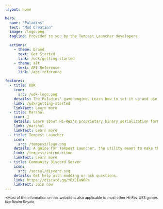```yaml
---
layout: home

hero:
  name: "Paladins"
  text: "Mod Creation"
  image: /logo.png
  tagline: Provided to you by the Tempest Launcher developers

  actions:
    - theme: brand
      text: Get Started
      link: /udk/getting-started
    - theme: alt
      text: API Reference
      link: /api-reference

features:
  - title: UDK
    icon:
      src: /udk-logo.png
    details: The Paladins' game engine. Learn how to set it up and use the editor to the fullest.
    link: /udk/getting-started
    linkText: Learn more
  - title: Marshal
    icon: 🔢
    details: Learn about Hi-Rez's proprietary binary serialization format & networking layer.
    link: /marshal
    linkText: Learn more
  - title: Tempest Launcher
    icon:
      src: /tempest/logo.png
    details: A guide for Tempest Launcher, the utility meant to make this all easier.
    link: /tempest/introduction
    linkText: Learn more
  - title: Community Discord Server
    icon:
      src: /social/discord.svg
    details: Get help with modding or ask questions.
    link: https://discord.gg/YPXJEaNPPe
    linkText: Join now
---
```


<small>\*Most of the information on this website is also applicable to most other Hi-Rez UE3 games like Realm Royale.</small>
